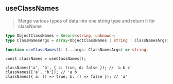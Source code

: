## useClassNames

> Merge various types of data into one string type and return it for className

```ts
type ObjectClassNames = Record<string, unknown>;
type ClassNamesArgs = Array<ObjectClassNames | string | ClassNamesArgs>;

function useClassNames(): (...args: ClassNamesArgs) => string;
```

```tsx
const classNames = useClassNames();

classNames('a', 'b', { c: true, d: false }); // 'a b c'
classNames(['a', 'b']); // 'a b'
classNames({ a: () => true, b: () => false }); // 'a'
```
